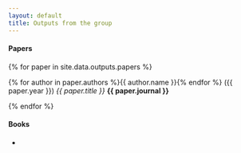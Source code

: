 ```yaml
---
layout: default
title: Outputs from the group
---
```


<div class="col-sm-12 col-md-12">
<div class=row>
  <div class="col-sm-2 col-md-2">
    <h4 class="text-center"> Papers</h4>
  </div>
  <div class="col-sm-10 col-md-10">
    <h4> </h4>
      {% for paper in site.data.outputs.papers %}
      <p>
         {% for author in paper.authors %}{{ author.name }}{% endfor %}
         ({{ paper.year }}) <em>{{ paper.title }}</em> <strong>{{ paper.journal }}</strong>
      </p>
       {% endfor %}
  </div>
</div>

<div class=row>
  <div class="col-sm-2 col-md-2">
    <h4 class="text-center"> Books</h4>
  </div>
  <div class="col-sm-10 col-md-10">
    <h4> </h4>
    <ul class="list-group">
      <li class="list-group-item">
      </li>
    </ul>
  </div>
</div>
</div>
